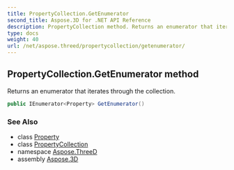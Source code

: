 ```yaml
---
title: PropertyCollection.GetEnumerator
second_title: Aspose.3D for .NET API Reference
description: PropertyCollection method. Returns an enumerator that iterates through the collection
type: docs
weight: 40
url: /net/aspose.threed/propertycollection/getenumerator/
---
```

## PropertyCollection.GetEnumerator method

Returns an enumerator that iterates through the collection.

```csharp
public IEnumerator<Property> GetEnumerator()
```

### See Also

* class [Property](../../property/)
* class [PropertyCollection](../)
* namespace [Aspose.ThreeD](../../propertycollection/)
* assembly [Aspose.3D](../../../)


